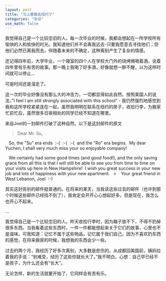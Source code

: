 ```yaml
---
layout: post
title: "马上要搬去纽约了"
categories: "杂谈"
use_math: false
---
```

我觉得自己是一个比较恋旧的人。每一次毕业的时候，我都会想起在一所学校所有愉快的人和愉快的时光。我知道他们并不会离我远去-只要我愿意去寻找他们；但他们必然已离我而去。伴随着未来的不确定，这种离别产生了复杂的情感。

还记得四年前，大学毕业，一个寝室的四个人在学校大门外的烧烤摊喝着酒，说着四年里有乐有苦的故事。那一晚上我喝了好多酒，好像就想一醉不醒，以为这样时间就可以停止...

可是时间还是溜走了。

这一次的毕业好像没有那么大的冲击力，一切都显得如此自然。按照美国人的说法，”I feel I am still strongly associated with this school” - 我仍然强烈地感觉到我和这所学校紧紧连在一起，虽然我明明在联系在纽约的房子，收拾行李，为搬家忙前忙后，虽然很多日夜相处的同学已经不知道在哪里。

来自Joel的一封邮件打破了这种自然。以下是这封邮件的原文


>Dear Mr. Su,   
>
   So, the "Su" era ends  :-(  :-(  :-(  and the "Ro" era begins.  My dear  Yuchen, I shall very much miss your so enjoyable company!  
>
   We certainly had some good times (and good food!), and the only saving grace from all this is that I will still be able to see you from time to time on your visits up here in New Hampshire!
 I wish you great success in your new job and lots of happiness with your new apartment. 
 >
   Your great friend in West Lebanon, Joel  :-)

其实这封告别的邮件挺普通的。在将来的某天，当我读这些过去的邮件（也许到那个时候这些邮件已经找不到了），我肯定会开开心心想起好多。但是现在，我怎么也开心不起来。

...

我觉得自己是一个比较恋旧的人。昨天收拾行李时，因为箱子放不下，不得不扔掉很多东西。当我看着这些东西时，一件一件都能想起来关于它们的故事，心里也不是滋味。可我知道：记忆不属于这些物品，记忆属于我们自己。因为不喜欢扔东西的感觉，在将来搬家的时候，我想我的东西会少一些。

过去的两个月，我经历了好多次离别，大多数是悲伤的。从成都回美国前，姨妈拉着我的手说：“别难受，经历了这些你就长大了。”我不明白，心想：自己早已经不是孩子，为什么还会有“长大”。

无论怎样，新的生活就要开始了，它同样会有苦有乐。
